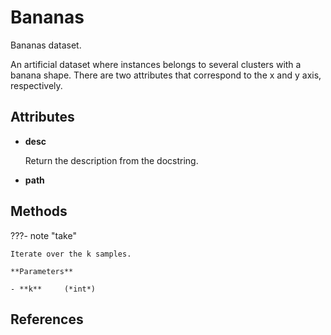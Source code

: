 # Bananas

Bananas dataset.

An artificial dataset where instances belongs to several clusters with a banana shape. There are two attributes that correspond to the x and y axis, respectively.


## Attributes

- **desc**

    Return the description from the docstring.

- **path**



## Methods

???- note "take"

    Iterate over the k samples.

    **Parameters**

    - **k**     (*int*)    
    
## References

[^1]: [OpenML page](https://www.openml.org/d/1460)

